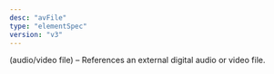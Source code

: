 ```yaml
---
desc: "avFile"
type: "elementSpec"
version: "v3"
---
```


(audio/video file) – References an external digital audio or video file.